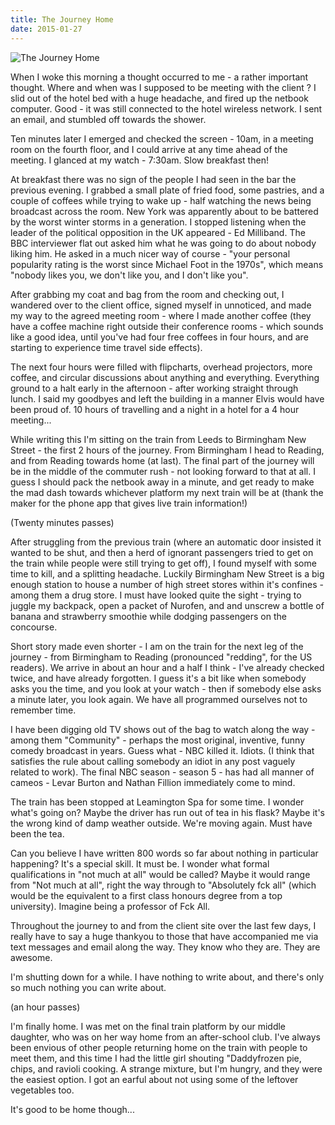 ```yaml
---
title: The Journey Home
date: 2015-01-27
---
```


![The Journey Home](https://source.unsplash.com/ZYYS1kapOm8/1600x900)

When I woke this morning a thought occurred to me - a rather important thought. Where and when was I supposed to be meeting with the client ? I slid out of the hotel bed with a huge headache, and fired up the netbook computer. Good - it was still connected to the hotel wireless network. I sent an email, and stumbled off towards the shower.

Ten minutes later I emerged and checked the screen - 10am, in a meeting room on the fourth floor, and I could arrive at any time ahead of the meeting. I glanced at my watch - 7:30am. Slow breakfast then!

At breakfast there was no sign of the people I had seen in the bar the previous evening. I grabbed a small plate of fried food, some pastries, and a couple of coffees while trying to wake up - half watching the news being broadcast across the room. New York was apparently about to be battered by the worst winter storms in a generation. I stopped listening when the leader of the political opposition in the UK appeared - Ed Milliband. The BBC interviewer flat out asked him what he was going to do about nobody liking him. He asked in a much nicer way of course - "your personal popularity rating is the worst since Michael Foot in the 1970s", which means "nobody likes you, we don't like you, and I don't like you".

After grabbing my coat and bag from the room and checking out, I wandered over to the client office, signed myself in unnoticed, and made my way to the agreed meeting room - where I made another coffee (they have a coffee machine right outside their conference rooms - which sounds like a good idea, until you've had four free coffees in four hours, and are starting to experience time travel side effects).

The next four hours were filled with flipcharts, overhead projectors, more coffee, and circular discussions about anything and everything. Everything ground to a halt early in the afternoon - after working straight through lunch. I said my goodbyes and left the building in a manner Elvis would have been proud of. 10 hours of travelling and a night in a hotel for a 4 hour meeting...

While writing this I'm sitting on the train from Leeds to Birmingham New Street - the first 2 hours of the journey. From Birmingham I head to Reading, and from Reading towards home (at last). The final part of the journey will be in the middle of the commuter rush - not looking forward to that at all. I guess I should pack the netbook away in a minute, and get ready to make the mad dash towards whichever platform my next train will be at (thank the maker for the phone app that gives live train information!)

(Twenty minutes passes)

After struggling from the previous train (where an automatic door insisted it wanted to be shut, and then a herd of ignorant passengers tried to get on the train while people were still trying to get off), I found myself with some time to kill, and a splitting headache. Luckily Birmingham New Street is a big enough station to house a number of high street stores within it's confines - among them a drug store. I must have looked quite the sight - trying to juggle my backpack, open a packet of Nurofen, and and unscrew a bottle of banana and strawberry smoothie while dodging passengers on the concourse.

Short story made even shorter - I am on the train for the next leg of the journey - from Birmingham to Reading (pronounced "redding", for the US readers). We arrive in about an hour and a half I think - I've already checked twice, and have already forgotten. I guess it's a bit like when somebody asks you the time, and you look at your watch - then if somebody else asks a minute later, you look again. We have all programmed ourselves not to remember time.

I have been digging old TV shows out of the bag to watch along the way - among them "Community" - perhaps the most original, inventive, funny comedy broadcast in years. Guess what - NBC killed it. Idiots. (I think that satisfies the rule about calling somebody an idiot in any post vaguely related to work). The final NBC season - season 5 - has had all manner of cameos - Levar Burton and Nathan Fillion immediately come to mind.

The train has been stopped at Leamington Spa for some time. I wonder what's going on? Maybe the driver has run out of tea in his flask? Maybe it's the wrong kind of damp weather outside. We're moving again. Must have been the tea.

Can you believe I have written 800 words so far about nothing in particular happening? It's a special skill. It must be. I wonder what formal qualifications in "not much at all" would be called? Maybe it would range from "Not much at all", right the way through to "Absolutely fck all" (which would be the equivalent to a first class honours degree from a top university). Imagine being a professor of Fck All.

Throughout the journey to and from the client site over the last few days, I really have to say a huge thankyou to those that have accompanied me via text messages and email along the way. They know who they are. They are awesome.

I'm shutting down for a while. I have nothing to write about, and there's only so much nothing you can write about.

(an hour passes)

I'm finally home. I was met on the final train platform by our middle daughter, who was on her way home from an after-school club. I've always been envious of other people returning home on the train with people to meet them, and this time I had the little girl shouting "Daddyfrozen pie, chips, and ravioli cooking. A strange mixture, but I'm hungry, and they were the easiest option. I got an earful about not using some of the leftover vegetables too.

It's good to be home though...